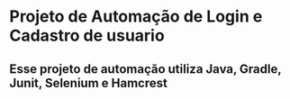 # Projeto de Automação de Login e Cadastro de usuario

## Esse projeto de automação utiliza Java, Gradle, Junit, Selenium e Hamcrest
